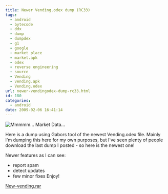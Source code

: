 ```yaml
---
title: Newer Vending.odex dump (RC33)
tags:
  - android
  - bytecode
  - ddx
  - dump
  - dumpdex
  - g1
  - google
  - market place
  - market.apk
  - odex
  - reverse engineering
  - source
  - Vending
  - vending.apk
  - Vending.odex
url: newer-vendingodex-dump-rc33.html
id: 180
categories:
  - android
date: 2009-02-06 16:41:14
---
```


![Mmmmm... Market Data...](http://173.230.150.16/blog/wp-content/uploads/2009/01/android_market_combo_8282008_wide_600x297-300x148.png "Mmmmm... Market Data...")

Here is a dump using Gabors tool of the newest Vending.odex file. Mainly I'm dumping this here for my own purposes, but I've seen plenty of people download the last dump I posted - so here is the newest one!

Newer features as I can see:
* report spam
* detect updates
* few minor fixes Enjoy!

[New-vending.rar](http://www.strazzere.com/android/new-vending.rar)